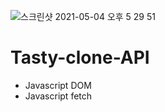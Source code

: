 ![스크린샷 2021-05-04 오후 5 29 51](https://user-images.githubusercontent.com/73012145/116978221-628cd700-acfe-11eb-9f82-5012c619ceac.png)
# Tasty-clone-API

* Javascript DOM
* Javascript fetch
